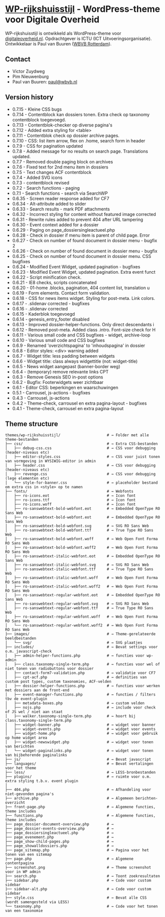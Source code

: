 
# [WP-rijkshuisstijl](https://digitaleoverheid.nl) - WordPress-theme voor Digitale Overheid

WP-rijkshuisstijl is ontwikkeld als WordPress-theme voor [digitaleoverheid.nl](https://digitaleoverheid.nl). Opdrachtgever is ICTU (ICT Uitvoeringsorganisatie). Ontwikkelaar is Paul van Buuren ([WBVB Rotterdam](https://wbvb.nl)). 

## Contact
* Victor Zuydweg
* Pim Nieuwenburg
* Paul van Buuren: paul@wbvb.nl

## Version history

* 0.7.15 - Kleine CSS bugs
* 0.7.14 - Contentblock kan dossiers tonen. Extra check op taxonomy contentblock toegevoegd.
* 0.7.13 - Contentblok-checker op diverse pagina's
* 0.7.12 - Added extra styling for &lt;table&gt;
* 0.7.11 - Contentblok check op dossier archive pages. 
* 0.7.10 - CSS: list item arrow, flex on .home, search form in header
* 0.7.9 - CSS for pagination updated
* 0.7.8 - Added message for no results on search page. Translations updated.
* 0.7.7 - Removed double paging block on archives
* 0.7.6 - Fixed text for 2nd menu item in dossiers
* 0.7.5 - Text changes ACF contentblock
* 0.7.4 - Added SVG icons
* 0.7.3 - contentblock revised 
* 0.7.2 - Search functions - paging 
* 0.7.1 - Search functions - search via SearchWP 
* 0.6.35 - Screen reader response added for CF7 
* 0.6.34 - Alt-attribute added to slider 
* 0.6.33 - Search results - mark PDF attachments 
* 0.6.32 - Incorrect styling for content without featured image corrected
* 0.6.31 - Rewrite rules added to prevent 404 after URL tampering 
* 0.6.30 - Event context added for a dossier 
* 0.6.29 - Paging on page_dossiersingleactueel.php 
* 0.6.28 - Check in dossier if menu item is parent of child page. Error
* 0.6.27 - Check on number of found document in dossier menu - bugfix 2 
* 0.6.26 - Check on number of found document in dossier menu - bugfix
* 0.6.25 - Check on number of found document in dossier menu. CSS bugfixes 
* 0.6.24 - Modified Event Widget, updated pagination - bugfixes 
* 0.6.23 - Modified Event Widget, updated pagination. Extra event funct 
* 0.6.22 - Script minification check. 
* 0.6.21 - IE8 checks, scripts concatenated 
* 0.6.20 - 01-home .blocks, pagination, 404 content list, translation u
* 0.6.19 - Form elements. Contact form validation. 
* 0.6.18 - CSS for news items widget. Styling for post-meta. Link colors.
* 0.6.17 - .slidenav corrected - bugfixes 
* 0.6.16 - .slidenav corrected 
* 0.6.15 - Kaderblok toegevoegd 
* 0.6.14 - genesis_entry_footer disabled 
* 0.6.13 - Improved dossier-helper-functions. Only direct descendants i 
* 0.6.12 - Removed post-meta. Added class .intro. Font-size check for H 
* 0.6.11 - Various small code and CSS bugfixes - widget, archive-loop 
* 0.6.10 - Various small code and CSS bugfixes 
* 0.6.9 - Renamed 'overzichtspagina' to 'inhoudspagina' in dossier 
* 0.6.8 - Editor styles: &lt;div&gt; warning added 
* 0.6.7 - Widget title: less padding between widgets 
* 0.6.6 - Widget title: class always widgettitle (not: widget-title) 
* 0.6.5 - News widget aangepast (banner-border weg) 
* 0.6.4 - (temporary) remove relevante links CPT 
* 0.6.3 - Remove Genesis SEO in-post options 
* 0.6.2 - Bugfix: Footerwidgets weer zichtbaar 
* 0.6.1 - Editor CSS: beperkingen en waarschuwingen 
* 0.5.1 - Carrousel, js-actions - bugfixes 
* 0.4.3 - Carrousel, js-actions 
* 0.4.2 - Theme-check, carrousel en extra pagina-layout - bugfixes 
* 0.4.1 - Theme-check, carrousel en extra pagina-layout 


## Theme structure

```shell
themes/wp-rijkshuisstijl/                     # → Folder met alle theme-bestanden
├── css/                                      # → Extra CSS-bestanden
│   ├── debug-css.css                         # → CSS voor debugging (header-niveaus etc)
│   ├── editor-styles.css                     # → CSS voor juist tonen van vormgeving in WYSIWIG-editor in admin
│   ├── header.css                            # → CSS voor debugging (header-niveaus etc)
│   ├── revenge.css                           # → CSS voor debugging (lege elementen etc)
│   └── style-for-banner.css                  # → placeholder bestand om extra css in <style> op te namen
├── fonts/                                    # → Webfonts
│   ├── ro-icons.eot                          # → Icon font
│   ├── ro-icons.ttf                          # → Icon font
│   ├── ro-icons.woff                         # → Icon font
│   ├── ro-sanswebtext-bold-webfont.eot       # → Embedded OpenType RO Sans Web
│   ├── ro-sanswebtext-bold-webfont.eot       # → Embedded OpenType RO Sans Web
│   ├── ro-sanswebtext-bold-webfont.svg       # → SVG RO Sans Web
│   ├── ro-sanswebtext-bold-webfont.ttf       # → True Type RO Sans Web
│   ├── ro-sanswebtext-bold-webfont.woff      # → Web Open Font Forma RO Sans Web
│   ├── ro-sanswebtext-bold-webfont.woff2     # → Web Open Font Forma RO Sans Web
│   ├── ro-sanswebtext-italic-webfont.eot     # → Embedded OpenType RO Sans Web
│   ├── ro-sanswebtext-italic-webfont.svg     # → SVG RO Sans Web
│   ├── ro-sanswebtext-italic-webfont.ttf     # → True Type RO Sans Web
│   ├── ro-sanswebtext-italic-webfont.woff    # → Web Open Font Forma RO Sans Web
│   ├── ro-sanswebtext-italic-webfont.woff2   # → Web Open Font Forma RO Sans Web
│   ├── ro-sanswebtext-regular-webfont.eot    # → Embedded OpenType RO Sans Web
│   ├── ro-sanswebtext-regular-webfont.svg    # → SVG RO Sans Web
│   ├── ro-sanswebtext-regular-webfont.ttf    # → True Type RO Sans Web
│   ├── ro-sanswebtext-regular-webfont.woff   # → Web Open Font Forma RO Sans Web
│   └── ro-sanswebtext-regular-webfont.woff2  # → Web Open Font Forma RO Sans Web
├── images/                                   # → Theme-gerelateerde beeldbestanden
│   └── svg/                                  # → SVG plaatjes
├── includes/                                 # → Bevat settings voor o.m. javascript-check
│   ├── admin-helper-functions.php            # → functies voor wp-admin 
│   ├── class.taxonomy-single-term.php        # → functies voor wel of niet tonen van radiobuttons voor dossier
│   ├── contact-form7-validation.php          # → validatie voor CF7
│   ├── cpt-acf.php                           # → definities van custom post types, custom taxonomies, ACF-velden
│   ├── dossier-helper-functions.php          # → functies voor werken met dossiers aan de front-end
│   ├── event-manager-functions.php           # → functies / filters tbv de event-plugin
│   ├── metadata-boxes.php                    # → custom velden
│   ├── nojs.php                              # → include voor check of JS wel / niet aan staat
│   ├── walker.taxonomy-single-term.php       # → hoort bij class.taxonomy-single-term.php
│   ├── widget-banner.php                     # → widget voor banner
│   ├── widget-events.php                     # → widget voor events
│   ├── widget-home.php                       # → widget voor gebruik op home widget area
│   ├── widget-newswidget.php                 # → widget voor tonen van berichten
│   └── widget-paginalinks.php                # → widget voor tonen van bijbehorende paginalinks
├── js/                                       # → Bevat javascript
├── languages/                                # → Bevat vertalingen voor het theme
├── less/                                     # → LESS-bronbestanden
├── plugins/                                  # → ruimte voor o.m. extra styling t.b.v. event plugin
│  
├── 404.php                                   # → Afhandeling voor niet-gevonden pagina's
├── archive.php                               # → Algemeen berichten-overzicht
├── front-page.php                            # → Algemene functies, theme includes
├── functions.php                             # → Algemene functies, theme includes
├── page_dossier-document-overview.php        # → 
├── page_dossier-events-overview.php          # → 
├── page_dossiersingleactueel.php             # → 
├── page_evenement.php                        # → 
├── page_show-child-pages.php                 # → 
├── page_showalldossiers.php                  # → 
├── page_sitemap.php                          # → Pagina voor het tonen van een sitemap
├── page.php                                  # → Algemene contentpagina
├── screenshot.png                            # → Theme screenshot voor in WP admin
├── search.php                                # → Toont zoekresultaten
├── sidebar.php                               # → Code voor custom sidebar
├── sidebar-alt.php                           # → Code voor custom sidebar
├── style.css                                 # → Bevat alle CSS (wordt samengesteld via LESS)
└── taxonomy.php                              # → Code voor het tonen van een taxonomie

```

